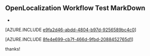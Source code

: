 ## OpenLocalization Workflow Test MarkDown
* 

[AZURE.INCLUDE [e9fa2d46-abdd-4804-b97d-9256589bc4c0](calleeMd1.md)]



[AZURE.INCLUDE [8fe4e699-cb7f-466d-9fbd-2088452765d1](calleeMd2.md)]

 
thanks!